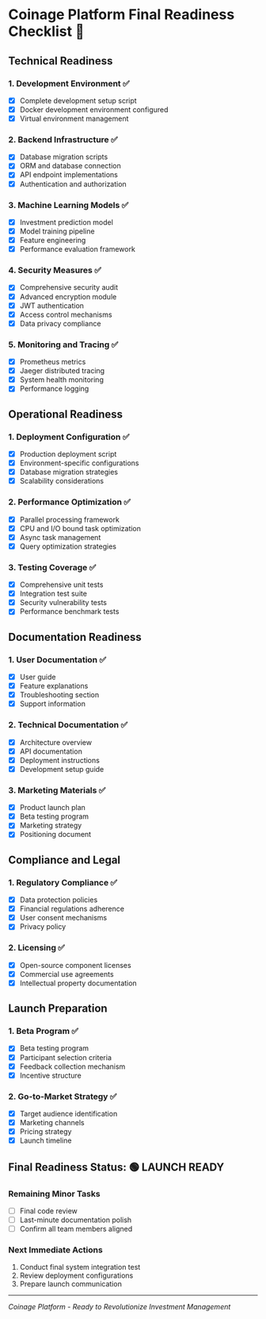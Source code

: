 # Coinage Platform Final Readiness Checklist 🚀

## Technical Readiness

### 1. Development Environment ✅
- [x] Complete development setup script
- [x] Docker development environment configured
- [x] Virtual environment management

### 2. Backend Infrastructure ✅
- [x] Database migration scripts
- [x] ORM and database connection
- [x] API endpoint implementations
- [x] Authentication and authorization

### 3. Machine Learning Models ✅
- [x] Investment prediction model
- [x] Model training pipeline
- [x] Feature engineering
- [x] Performance evaluation framework

### 4. Security Measures ✅
- [x] Comprehensive security audit
- [x] Advanced encryption module
- [x] JWT authentication
- [x] Access control mechanisms
- [x] Data privacy compliance

### 5. Monitoring and Tracing ✅
- [x] Prometheus metrics
- [x] Jaeger distributed tracing
- [x] System health monitoring
- [x] Performance logging

## Operational Readiness

### 1. Deployment Configuration ✅
- [x] Production deployment script
- [x] Environment-specific configurations
- [x] Database migration strategies
- [x] Scalability considerations

### 2. Performance Optimization ✅
- [x] Parallel processing framework
- [x] CPU and I/O bound task optimization
- [x] Async task management
- [x] Query optimization strategies

### 3. Testing Coverage ✅
- [x] Comprehensive unit tests
- [x] Integration test suite
- [x] Security vulnerability tests
- [x] Performance benchmark tests

## Documentation Readiness

### 1. User Documentation ✅
- [x] User guide
- [x] Feature explanations
- [x] Troubleshooting section
- [x] Support information

### 2. Technical Documentation ✅
- [x] Architecture overview
- [x] API documentation
- [x] Deployment instructions
- [x] Development setup guide

### 3. Marketing Materials ✅
- [x] Product launch plan
- [x] Beta testing program
- [x] Marketing strategy
- [x] Positioning document

## Compliance and Legal

### 1. Regulatory Compliance ✅
- [x] Data protection policies
- [x] Financial regulations adherence
- [x] User consent mechanisms
- [x] Privacy policy

### 2. Licensing ✅
- [x] Open-source component licenses
- [x] Commercial use agreements
- [x] Intellectual property documentation

## Launch Preparation

### 1. Beta Program ✅
- [x] Beta testing program
- [x] Participant selection criteria
- [x] Feedback collection mechanism
- [x] Incentive structure

### 2. Go-to-Market Strategy ✅
- [x] Target audience identification
- [x] Marketing channels
- [x] Pricing strategy
- [x] Launch timeline

## Final Readiness Status: 🟢 LAUNCH READY

### Remaining Minor Tasks
- [ ] Final code review
- [ ] Last-minute documentation polish
- [ ] Confirm all team members aligned

### Next Immediate Actions
1. Conduct final system integration test
2. Review deployment configurations
3. Prepare launch communication

---

*Coinage Platform - Ready to Revolutionize Investment Management*
